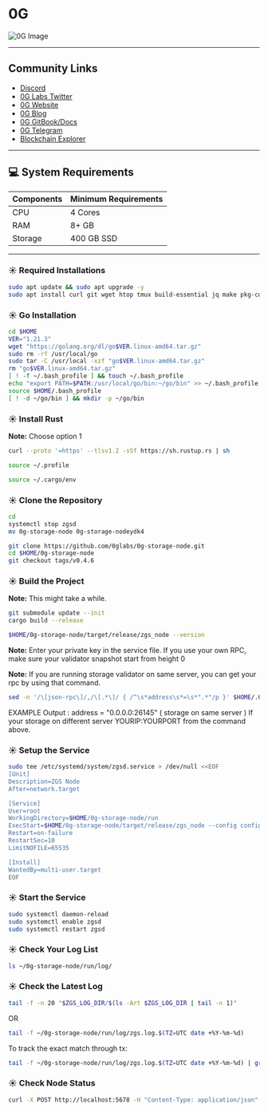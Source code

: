 # 0G

![0G Image](https://i.imgur.com/5SFSdi8.png)

---

## Community Links

- [Discord](https://discord.com/invite/0glabs)
- [0G Labs Twitter](https://twitter.com/0G_labs)
- [0G Website](https://0g.ai/)
- [0G Blog](https://blog.0g.ai/)
- [0G GitBook/Docs](https://zerogravity.gitbook.io/0g-doc/)
- [0G Telegram](https://t.me/web3_0glabs)
- [Blockchain Explorer](https://explorer.dksnodes.com/0G-Testnet.newton)

---

## 💻 System Requirements

| Components  | Minimum Requirements |
|-------------|----------------------|
| CPU         | 4 Cores               |
| RAM         | 8+ GB                 |
| Storage     | 400 GB SSD            |


---

### ☀️ Required Installations
```bash
sudo apt update && sudo apt upgrade -y
sudo apt install curl git wget htop tmux build-essential jq make pkg-config libssl-dev lz4 gcc unzip -y
```

### ☀️ Go Installation
```bash
cd $HOME
VER="1.21.3"
wget "https://golang.org/dl/go$VER.linux-amd64.tar.gz"
sudo rm -rf /usr/local/go
sudo tar -C /usr/local -xzf "go$VER.linux-amd64.tar.gz"
rm "go$VER.linux-amd64.tar.gz"
[ ! -f ~/.bash_profile ] && touch ~/.bash_profile
echo "export PATH=$PATH:/usr/local/go/bin:~/go/bin" >> ~/.bash_profile
source $HOME/.bash_profile
[ ! -d ~/go/bin ] && mkdir -p ~/go/bin
```

### ☀️ Install Rust
**Note:** Choose option 1
```bash
curl --proto '=https' --tlsv1.2 -sSf https://sh.rustup.rs | sh
```
```bash
source ~/.profile
```
```bash
source ~/.cargo/env
```

### ☀️ Clone the Repository
```bash
cd
systemctl stop zgsd
mv 0g-storage-node 0g-storage-nodeydk4
```
```bash
git clone https://github.com/0glabs/0g-storage-node.git
cd $HOME/0g-storage-node
git checkout tags/v0.4.6
```

### ☀️ Build the Project
**Note:** This might take a while.
```bash
git submodule update --init
cargo build --release
```
```bash
$HOME/0g-storage-node/target/release/zgs_node --version
```

**Note:** Enter your private key in the service file. If you use your own RPC, make sure your validator snapshot start from height 0

**Note:**  If you are running storage validator on same server, you can get your rpc by using that command.

```bash
sed -n '/\[json-rpc\]/,/\[.*\]/ { /^\s*address\s*=\s*".*"/p }' $HOME/.0gchain/config/app.toml
```
EXAMPLE Output : address = "0.0.0.0:26145" ( storage on same server )
If your storage on different server YOURIP:YOURPORT from the command above.

### ☀️ Setup the Service
```bash
sudo tee /etc/systemd/system/zgsd.service > /dev/null <<EOF
[Unit]
Description=ZGS Node
After=network.target

[Service]
User=root
WorkingDirectory=$HOME/0g-storage-node/run
ExecStart=$HOME/0g-storage-node/target/release/zgs_node --config config-testnet-standard.toml --miner-key YOUR-PRIVATEKEY --blockchain-rpc-endpoint https://YOURRPC/
Restart=on-failure
RestartSec=10
LimitNOFILE=65535

[Install]
WantedBy=multi-user.target
EOF
```

### ☀️ Start the Service
```bash
sudo systemctl daemon-reload
sudo systemctl enable zgsd
sudo systemctl restart zgsd
```

### ☀️ Check Your Log List
```bash
ls ~/0g-storage-node/run/log/
```

### ☀️ Check the Latest Log
```bash
tail -f -n 20 "$ZGS_LOG_DIR/$(ls -Art $ZGS_LOG_DIR | tail -n 1)"
```
OR
```bash
tail -f ~/0g-storage-node/run/log/zgs.log.$(TZ=UTC date +%Y-%m-%d)
```

To track the exact match through tx:
```bash
tail -f ~/0g-storage-node/run/log/zgs.log.$(TZ=UTC date +%Y-%m-%d) | grep tx_seq
```

### ☀️ Check Node Status
```bash
curl -X POST http://localhost:5678 -H "Content-Type: application/json" -d '{"jsonrpc":"2.0","method":"zgs_getStatus","params":[],"id":1}' | jq
```

